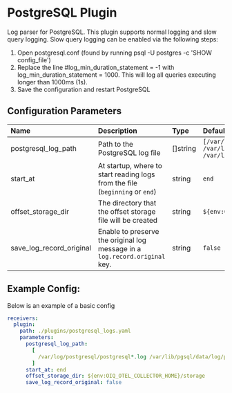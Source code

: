# PostgreSQL Plugin

Log parser for PostgreSQL.
This plugin supports normal logging and slow query logging.
Slow query logging can be enabled via the following steps:

1. Open postgresql.conf (found by running psql -U postgres -c 'SHOW config_file')
2. Replace the line #log_min_duration_statement = -1 with log_min_duration_statement = 1000.
   This will log all queries executing longer than 1000ms (1s).
3. Save the configuration and restart PostgreSQL

## Configuration Parameters

| Name                     | Description                                                                  | Type     | Default                                                                                                                   | Required | Values             |
| :----------------------- | :--------------------------------------------------------------------------- | :------- | :------------------------------------------------------------------------------------------------------------------------ | :------- | :----------------- |
| postgresql_log_path      | Path to the PostgreSQL log file                                              | []string | `[/var/log/postgresql/postgresql*.log /var/lib/pgsql/data/log/postgresql*.log /var/lib/pgsql/*/data/log/postgresql*.log]` | false    |                    |
| start_at                 | At startup, where to start reading logs from the file (`beginning` or `end`) | string   | `end`                                                                                                                     | false    | `beginning`, `end` |
| offset_storage_dir       | The directory that the offset storage file will be created                   | string   | `${env:OIQ_OTEL_COLLECTOR_HOME}/storage`                                                                                  | false    |                    |
| save_log_record_original | Enable to preserve the original log message in a `log.record.original` key.  | string   | `false`                                                                                                                   | false    |                    |

## Example Config:

Below is an example of a basic config

```yaml
receivers:
  plugin:
    path: ./plugins/postgresql_logs.yaml
    parameters:
      postgresql_log_path:
        [
          /var/log/postgresql/postgresql*.log /var/lib/pgsql/data/log/postgresql*.log /var/lib/pgsql/*/data/log/postgresql*.log,
        ]
      start_at: end
      offset_storage_dir: ${env:OIQ_OTEL_COLLECTOR_HOME}/storage
      save_log_record_original: false
```
